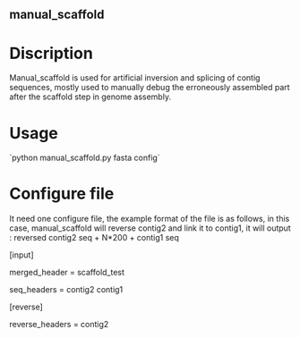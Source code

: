 ## manual_scaffold

# Discription 
Manual_scaffold is used for artificial inversion and splicing of contig sequences, mostly used to manually debug the erroneously assembled part after the scaffold step in genome assembly.


# Usage

\`python manual_scaffold.py fasta config\`


# Configure file
It need one configure file, the example format of the file is as follows, in this case, manual_scaffold will reverse contig2 and link it to contig1, it will output : reversed contig2 seq + N*200 + contig1 seq

[input]

merged_header = scaffold_test

seq_headers = contig2 contig1

[reverse]

reverse_headers = contig2